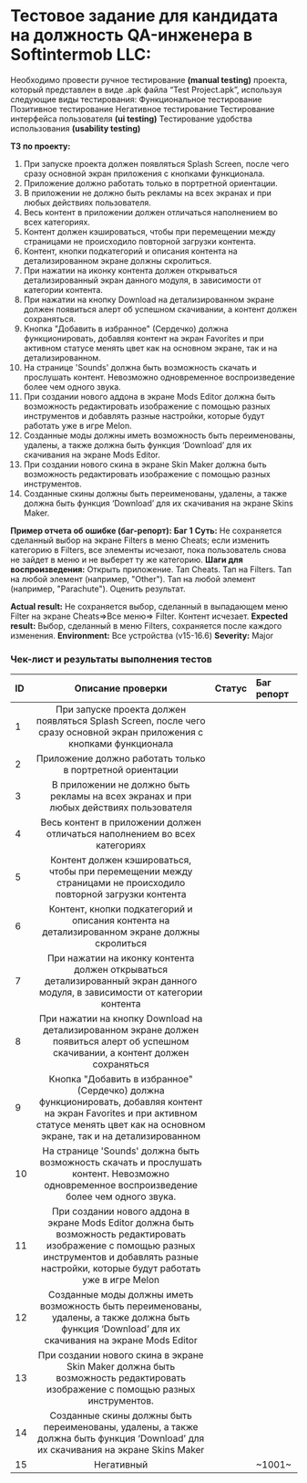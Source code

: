 # Тестовое задание для кандидата на должность QA-инженера в Softintermob LLC:

Необходимо провести ручное тестирование **(manual testing)** проекта, который представлен в виде .apk файла “Test Project.apk”, используя следующие виды тестирования:
Функциональное тестирование
Позитивное тестирование
Негативное тестирование
Тестирование интерфейса пользователя **(ui testing)**
Тестирование удобства использования **(usability testing)**

**ТЗ по проекту:**
1. При запуске проекта должен появляться Splash Screen, после чего сразу основной экран приложения с кнопками функционала. 
2. Приложение должно работать только в портретной ориентации.
3. В приложении не должно быть рекламы на всех экранах и при любых действиях пользователя.
4. Весь контент в приложении должен отличаться наполнением во всех категориях.
5. Контент должен кэшироваться, чтобы при перемещении между страницами не происходило повторной загрузки контента.
6. Контент, кнопки подкатегорий и описания контента на детализированном экране должны скролиться.
7. При нажатии на иконку контента должен открываться детализированный экран данного модуля, в зависимости от категории контента.
8. При нажатии на кнопку Download на детализированном экране должен появиться алерт об успешном скачивании, а контент должен сохраняться.
9. Кнопка "Добавить в избранное" (Сердечко) должна функционировать, добавляя контент на экран Favorites и при активном статусе менять цвет как на основном экране, так и на детализированном.
10. На странице 'Sounds' должна быть возможность скачать и прослушать контент. Невозможно одновременное воспроизведение более чем одного звука.
11. При создании нового аддона в экране Mods Editor должна быть возможность редактировать изображение с помощью разных инструментов и добавлять разные настройки,  которые будут работать уже в игре Melon.
12. Созданные моды должны иметь возможность быть переименованы, удалены, а также должна быть функция ‘Download’ для их скачивания на экране Mods Editor.
13. При создании нового скина в экране Skin Maker должна быть возможность редактировать изображение с помощью разных инструментов.
14. Созданные скины должны быть переименованы, удалены, а также должна быть функция ‘Download’ для их скачивания на экране Skins Maker.

**Пример отчета об ошибке (баг-репорт):**
**Баг 1**
**Суть:** Не сохраняется сделанный выбор на экране Filters в меню Cheats; если изменить категорию в Filters, все элементы исчезают, пока пользователь снова не зайдет в меню и не выберет ту же категорию.
**Шаги для воспроизведения:**
Открыть приложение.
Тап Cheats.
Тап на Filters.
Тап на любой элемент (например, "Other").
Тап на любой элемент (например, "Parachute").
            Оценить результат.

**Actual result:** Не сохраняется выбор, сделанный в выпадающем меню Filter на экране Cheats=>Все меню=> Filter. Контент исчезает.
**Expected result:**  Выбор, сделанный в меню Filters, сохраняется после каждого изменения.
**Environment:** Все устройства (v15-16.6)
**Severity:** Major


### Чек-лист и результаты выполнения тестов

|ID|Описание проверки|Статус|Баг репорт|
|:---------|:------:|:--------------|:-------------|
|1|При запуске проекта должен появляться Splash Screen, после чего сразу основной экран приложения с кнопками функционала|||
|2|Приложение должно работать только в портретной ориентации|||	
|3|В приложении не должно быть рекламы на всех экранах и при любых действиях пользователя|||	
|4|Весь контент в приложении должен отличаться наполнением во всех категориях|||
|5|Контент должен кэшироваться, чтобы при перемещении между страницами не происходило повторной загрузки контента|||
|6|Контент, кнопки подкатегорий и описания контента на детализированном экране должны скролиться|||
|7|При нажатии на иконку контента должен открываться детализированный экран данного модуля, в зависимости от категории контента|||
|8|При нажатии на кнопку Download на детализированном экране должен появиться алерт об успешном скачивании, а контент должен сохраняться|||
|9|Кнопка "Добавить в избранное" (Сердечко) должна функционировать, добавляя контент на экран Favorites и при активном статусе менять цвет как на основном экране, так и на детализированном|||
|10|На странице 'Sounds' должна быть возможность скачать и прослушать контент. Невозможно одновременное воспроизведение более чем одного звука.|||
|11|При создании нового аддона в экране Mods Editor должна быть возможность редактировать изображение с помощью разных инструментов и добавлять разные настройки, которые будут работать уже в игре Melon|||
|12|Созданные моды должны иметь возможность быть переименованы, удалены, а также должна быть функция ‘Download’ для их скачивания на экране Mods Editor|||
|13|При создании нового скина в экране Skin Maker должна быть возможность редактировать изображение с помощью разных инструментов.|||
|14|	Созданные скины должны быть переименованы, удалены, а также должна быть функция ‘Download’ для их скачивания на экране Skins Maker|||
|15|	Негативный||	~1001~ |
